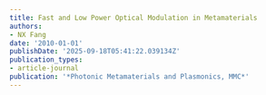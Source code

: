 ```yaml
---
title: Fast and Low Power Optical Modulation in Metamaterials
authors:
- NX Fang
date: '2010-01-01'
publishDate: '2025-09-18T05:41:22.039134Z'
publication_types:
- article-journal
publication: '*Photonic Metamaterials and Plasmonics, MMC*'
---
```

